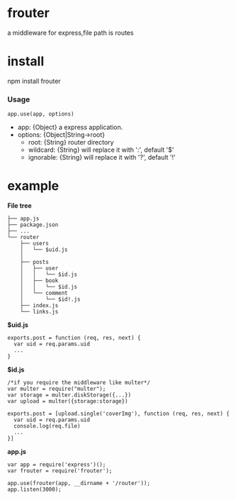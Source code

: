# frouter
  a middleware for express,file path is routes

# install
  npm install frouter

### Usage

```
app.use(app, options)
```
- app: {Object} a express application.
- options: {Object|String->root}
  - root: {String} router directory
  - wildcard: {String} will replace it with ':', default '$'
  - ignorable: {String} will replace it with '?', default '!'

# example

**File tree**

```
├── app.js
├── package.json
├── ...
└── router
    ├── users
    │   └── $uid.js
    │
    ├── posts
    │   ├── user
    │   │   └── $id.js
    │   ├── book
    │   │   └── $id.js
    │   └── comment
    │       └── $id!.js
    ├── index.js
    └── links.js
```
**$uid.js**

```
exports.post = function (req, res, next) {
  var uid = req.params.uid
  ...
}
```


**$id.js**

```
/*if you require the middleware like multer*/
var multer = require("multer");
var storage = multer.diskStorage({...})
var upload = multer({storage:storage})

exports.post = [upload.single('coverImg'), function (req, res, next) {
  var uid = req.params.uid
  console.log(req.file)
  ...
}]
```

**app.js**

```
var app = require('express')();
var frouter = require('frouter');

app.use(frouter(app, __dirname + '/router'));
app.listen(3000);
```
